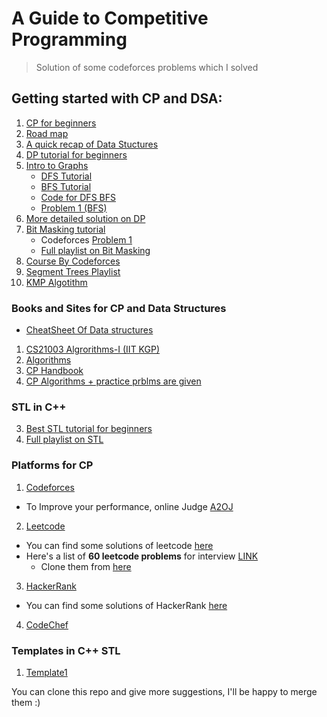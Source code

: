 # A Guide to Competitive Programming 
> Solution of some codeforces problems which I solved 

## Getting started with CP and DSA:
1. [CP for beginners](https://www.youtube.com/watch?v=xAeiXy8-9Y8&ab_channel=Errichto)
2. [Road map](https://whimsical.com/codeforces-candidate-master-roadmap-by-love-babbar-CiXPPD3CnwoXPr2d8Ajx1h)
3. [A quick recap of Data Stuctures](https://www.youtube.com/playlist?list=PL4s0sVgR2EnwBtOuItrO0P9qsYB_QIcvs)    
4. [ DP tutorial for beginners](https://www.youtube.com/playlist?list=PLfBJlB6T2eOtMXgK3FLUTawHjzpIEySHF)
5. [ Intro to Graphs](https://www.youtube.com/watch?v=xyJxCjweLKE&ab_channel=RachitJain)
   * [DFS Tutorial](https://www.youtube.com/watch?v=FotFj2PeFd8&t=519s&ab_channel=TuringMachines)
   * [BFS Tutorial](https://www.youtube.com/watch?v=uQtX6dfbk0M&t=645s&ab_channel=CodingBlocks)
   * [Code for DFS BFS](https://github.com/DbDibyendu/CP/blob/main/STL/bfs_dfs.cpp)
   * [ Problem 1 (BFS) ](https://www.youtube.com/watch?v=EE_9U798nvQ&ab_channel=RachitJain)
6. [More detailed solution on DP](https://www.youtube.com/playlist?list=PLrmLmBdmIlpsHaNTPP_jHHDx_os9ItYXr)
7. [Bit Masking tutorial](https://www.youtube.com/watch?v=2iuktVuRRYY&t=4157s&ab_channel=CodingBlocks)
    * Codeforces [Problem 1](https://codeforces.com/problemset/problem/550/B)
    * [Full playlist on Bit Masking](https://www.youtube.com/playlist?list=PLX0iyO9CrCF1-4je7G0JMSr_50I0J2K3Z)
8. [Course By Codeforces](https://codeforces.com/edu/course/2)
9. [Segment Trees Playlist](https://www.youtube.com/watch?v=lAwpTSUHzy0&list=PL2q4fbVm1Ik6v2-emg_JGcC9v2v2YTbvq&index=2&ab_channel=CodeNCode_)
10. [KMP Algotithm](https://www.youtube.com/watch?v=GTJr8OvyEVQ&t=309s&ab_channel=TusharRoy-CodingMadeSimple)
### Books and Sites for CP and Data Structures
* [CheatSheet Of Data structures](https://github.com/gibsjose/cpp-cheat-sheet/blob/master/Data%20Structures%20and%20Algorithms.md)
1. [CS21003 Algrorithms-I (IIT KGP) ](http://cse.iitkgp.ac.in/~palash/Courses/2021Algorithms1-Theory/algo1-2021.html)
2. [Algorithms](https://www.youtube.com/playlist?list=PLDN4rrl48XKpZkf03iYFl-O29szjTrs_O) 
3. [CP Handbook](https://cses.fi/book/book.pdf)
3. [CP Algorithms + practice prblms are given](https://cp-algorithms.com/)

### STL in C++
3. [Best STL tutorial for beginners](https://www.youtube.com/playlist?list=PLfBJlB6T2eOvyt21CIX_PMmhOgWHiFVab)
2. [Full playlist on STL](https://www.youtube.com/playlist?list=PLk6CEY9XxSIA-xo3HRYC3M0Aitzdut7AA)
### Platforms for CP

1. [Codeforces](https://codeforces.com/)
- To Improve your performance, online Judge [A2OJ](https://a2oj.herokuapp.com/)
2. [Leetcode](https://leetcode.com/)
  - You can find some solutions of leetcode [here](https://github.com/shruti170901/Leetcode)
  - Here's a list of **60 leetcode problems** for interview [LINK](https://medium.com/@koheiarai94/60-leetcode-questions-to-prepare-for-coding-interview-8abbb6af589e)
      - Clone them from [here](https://leetcode.com/list?selectedList=5w87ernh)
3. [HackerRank](https://www.hackerrank.com/)
  - You can find some solutions of HackerRank [here](https://github.com/adityabisoi/ds-algo-solutions)
4. [CodeChef](https://www.codechef.com/)

### Templates in C++ STL
1. [Template1](https://github.com/DbDibyendu/CP/blob/main/STL/MyTemplate.cpp)
            
                   
You can clone this repo and give more suggestions, I'll be happy to merge them :)

